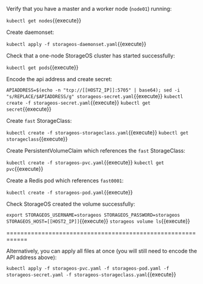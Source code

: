 Verify that you have a master and a worker node (`node01`) running:

`kubectl get nodes`{{execute}}

Create daemonset:

`kubectl apply -f storageos-daemonset.yaml`{{execute}}

Check that a one-node StorageOS cluster has started successfully:

`kubectl get pods`{{execute}}

Encode the api address and create secret:

`APIADDRESS=$(echo -n "tcp://[[HOST2_IP]]:5705" | base64); sed -i "s/REPLACE/$APIADDRESS/g" storageos-secret.yaml`{{execute}}
`kubectl create -f storageos-secret.yaml`{{execute}}
`kubectl get secret`{{execute}}

Create `fast` StorageClass:

`kubectl create -f storageos-storageclass.yaml`{{execute}}
`kubectl get storageclass`{{execute}}

Create PersistentVolumeClaim which references the `fast` StorageClass:

`kubectl create -f storageos-pvc.yaml`{{execute}}
`kubectl get pvc`{{execute}}

Create a Redis pod which references `fast0001`:

`kubectl create -f storageos-pod.yaml`{{execute}}

Check StorageOS created the volume successfully:

`export STORAGEOS_USERNAME=storageos STORAGEOS_PASSWORD=storageos STORAGEOS_HOST=[[HOST2_IP]]`{{execute}}
`storageos volume ls`{{execute}}

============================================================

Alternatively, you can apply all files at once (you will still need to encode the API address above):

`kubectl apply -f storageos-pvc.yaml -f storageos-pod.yaml -f storageos-secret.yaml -f storageos-storageclass.yaml`{{execute}}
